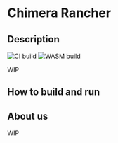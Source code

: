 # Chimera Rancher

## Description

![CI build](https://github.com/TheRealTeamFReSh/chimera-rancher/actions/workflows/ci.yml/badge.svg)
![WASM build](https://github.com/TheRealTeamFReSh/chimera-rancher/actions/workflows/wasm.yml/badge.svg)

WIP

## How to build and run

## About us

WIP
